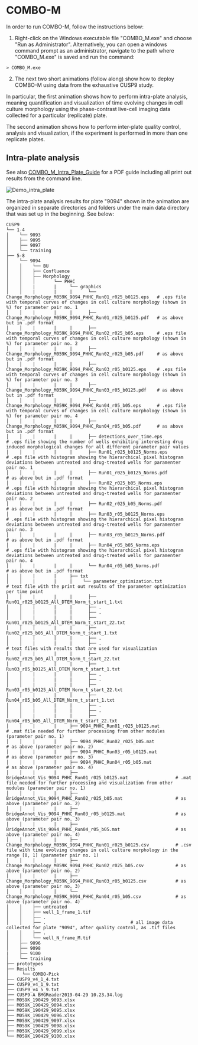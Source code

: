 # COMBO-M
In order to run COMBO-M, follow the instructions below:

1. Right-click on the Windows executable file "COMBO_M.exe" and choose "Run as Administrator".
Alternatively, you can open a windows command prompt as an administrator, navigate to the path where
"COMBO_M.exe" is saved and run the command: 

```
> COMBO_M.exe
```

2. The next two short animations (follow along) show how to deploy COMBO-M using data from the exhaustive CUSP9 
study. 

In particular, the first animation shows how to perform intra-plate analysis, meaning quantification and
visualization of time evolving changes in cell culture morphology using the phase-contrast live-cell imaging 
data collected for a particular (replicate) plate.

The second animation shows how to perform inter-plate quality control, analysis and visualization, if the
experiment is performed in more than one replicate plates.

## Intra-plate analysis
 See also [COMBO_M_Intra_Plate_Guide](./COMBO_M_IntraPlate.pdf) for a PDF guide including all print out results from the command line. 
 
 ![Demo_intra_plate](demo/COMBO_M_IntraPlate.gif)
 
 The intra-plate analysis  results for plate "9094" shown in the animation are organized in separate directories and folders under the main data directory that was set up in the beginning. See below:
 
  ```
 CUSP9
└── 1-4
│    └── 9093  
│    ├── 9095
│    ├── 9097
│    └── training
├── 5-8
│    └── 9094
│    │    └── BU                               
│    │    ├── Confluence
│    │    ├── Morphology
│    │    │       └── PHHC
│    │    |       |     └── graphics
│    │    |       |     |      └── Change_Morphology_M059K_9094_PHHC_Run01_r025_b0125.eps   # .eps file with temporal curves of changes in cell culture morphology (shown in %) for parameter pair no. 1
│    │    |       |     |      ├── Change_Morphology_M059K_9094_PHHC_Run01_r025_b0125.pdf   # as above but in .pdf format
│    │    |       |     |      ├── Change_Morphology_M059K_9094_PHHC_Run02_r025_b05.eps     # .eps file with temporal curves of changes in cell culture morphology (shown in %) for parameter pair no. 2
│    │    |       |     |      ├── Change_Morphology_M059K_9094_PHHC_Run02_r025_b05.pdf     # as above but in .pdf format
│    │    |       |     |      ├── Change_Morphology_M059K_9094_PHHC_Run03_r05_b0125.eps    # .eps file with temporal curves of changes in cell culture morphology (shown in %) for parameter pair no. 3
│    │    |       |     |      ├── Change_Morphology_M059K_9094_PHHC_Run03_r05_b0125.pdf    # as above but in .pdf format
│    │    |       |     |      ├── Change_Morphology_M059K_9094_PHHC_Run04_r05_b05.eps      # .eps file with temporal curves of changes in cell culture morphology (shown in %) for parameter pair no. 4
│    │    |       |     |      ├── Change_Morphology_M059K_9094_PHHC_Run04_r05_b05.pdf      # as above but in .pdf format
│    │    |       |     |      ├── detections_over_time.eps                                 # .eps file showing the number of wells exhibiting interesting drug induced morphological changes for all different parameter pair values
│    │    |       |     |      ├── Run01_r025_b0125_Norms.eps                               # .eps file with histogram showing the hierarchical pixel histogram deviations between untreated and drug-treated wells for paramenter pair no. 1
│    │    |       |     |      ├── Run01_r025_b0125_Norms.pdf                               # as above but in .pdf format
│    │    |       |     |      ├── Run02_r025_b05_Norms.eps                                 # .eps file with histogram showing the hierarchical pixel histogram deviations between untreated and drug-treated wells for paramenter pair no. 2
│    │    |       |     |      ├── Run02_r025_b05_Norms.pdf                                 # as above but in .pdf format
│    │    |       |     |      ├── Run03_r05_b0125_Norms.eps                                # .eps file with histogram showing the hierarchical pixel histogram deviations between untreated and drug-treated wells for paramenter pair no. 3
│    │    |       |     |      ├── Run03_r05_b0125_Norms.pdf                                # as above but in .pdf format
│    │    |       |     |      ├── Run04_r05_b05_Norms.eps                                  # .eps file with histogram showing the hierarchical pixel histogram deviations between untreated and drug-treated wells for paramenter pair no. 4
│    │    |       |     |      └── Run04_r05_b05_Norms.pdf                                  # as above but in .pdf format
│    │    |       |     ├── txt
│    │    |       |     |    └── parameter_optimization.txt                                 # text file with the print out results of the parameter optimization per time point
│    │    |       |     |      ├── Run01_r025_b0125_All_DTEM_Norm_t_start_1.txt
│    │    |       |     |      ├── .
│    │    |       |     |      ├── .
│    │    |       |     |      ├── Run01_r025_b0125_All_DTEM_Norm_t_start_22.txt
│    │    |       |     |      ├── Run02_r025_b05_All_DTEM_Norm_t_start_1.txt
│    │    |       |     |      ├── .
│    │    |       |     |      ├── .                                                        # text files with results that are used for visualization
│    │    |       |     |      ├── Run02_r025_b05_All_DTEM_Norm_t_start_22.txt
│    │    |       |     |      ├── Run03_r05_b0125_All_DTEM_Norm_t_start_1.txt
│    │    |       |     |      ├── .
│    │    |       |     |      ├── .
│    │    |       |     |      ├── Run03_r05_b0125_All_DTEM_Norm_t_start_22.txt
│    │    |       |     |      ├── Run04_r05_b05_All_DTEM_Norm_t_start_1.txt
│    │    |       |     |      ├── .
│    │    |       |     |      ├── .
│    │    |       |     |      ├── Run04_r05_b05_All_DTEM_Norm_t_start_22.txt
│    │    |       |     ├── 9094_PHHC_Run01_r025_b0125.mat                                  # .mat file needed for further processing from other modules (parameter pair no. 1)
│    │    |       |     ├── 9094_PHHC_Run02_r025_b05.mat                                    # as above (parameter pair no. 2)
│    │    |       |     ├── 9094_PHHC_Run03_r05_b0125.mat                                   # as above (parameter pair no. 3)
│    │    |       |     ├── 9094_PHHC_Run04_r05_b05.mat                                     # as above (parameter pair no. 4)
│    │    |       |     ├── BridgeAnnot_Vis_9094_PHHC_Run01_r025_b0125.mat                  # .mat file needed for further processing and visualization from other modules (parameter pair no. 1)
│    │    |       |     ├── BridgeAnnot_Vis_9094_PHHC_Run02_r025_b05.mat                    # as above (parameter pair no. 2)
│    │    |       |     ├── BridgeAnnot_Vis_9094_PHHC_Run03_r05_b0125.mat                   # as above (parameter pair no. 3)
│    │    |       |     ├── BridgeAnnot_Vis_9094_PHHC_Run04_r05_b05.mat                     # as above (parameter pair no. 4)
│    │    |       |     ├── Change_Morphology_M059K_9094_PHHC_Run01_r025_b0125.csv          # .csv file with time evolving changes in cell culture morphology in the range [0, 1] (parameter pair no. 1)
│    │    |       |     ├── Change_Morphology_M059K_9094_PHHC_Run02_r025_b05.csv            # as above (parameter pair no. 2)
│    │    |       |     ├── Change_Morphology_M059K_9094_PHHC_Run03_r05_b0125.csv           # as above (parameter pair no. 3)
│    │    |       |     └── Change_Morphology_M059K_9094_PHHC_Run04_r05_b05.csv             # as above (parameter pair no. 4)
│    │    ├── untreated                      
│    │    ├── well_1_frame_1.tif
│    │    ├── .
│    │    ├── .                                # all image data collected for plate "9094", after quality control, as .tif files
│    │    ├── .
│    │    └── well_N_frame_M.tif    
│    ├── 9096
│    ├── 9098
|    ├── 9100 
│    └── training
├── prototypes
├── Results
│     └── COMBO-Pick
├── CUSP9_v4_1_4.txt
├── CUSP9_v4_1_9.txt
├── CUSP9_v4_5_9.txt
├── CUSP9-A BMGReader2019-04-29 10.23.34.log
├── M059K_190429_9093.xlsx
├── M059K_190429_9094.xlsx
├── M059K_190429_9095.xlsx
├── M059K_190429_9096.xlsx
├── M059K_190429_9097.xlsx
├── M059K_190429_9098.xlsx
├── M059K_190429_9099.xlsx
└── M059K_190429_9100.xlsx
```
